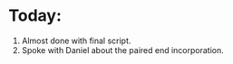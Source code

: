 # Today:
1. Almost done with final script.
2. Spoke with Daniel about the paired end incorporation.
